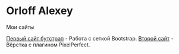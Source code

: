 

# Orloff Alexey
Мои сайты


[Первый сайт бутстрап](https://yourloff.github.io/million/ "Первый сайт") - Работа с сеткой Bootstrap.
[Второй сайт](https://yourloff.github.io/card_register/ "PixelPerfect") - Вёрстка с плагином PixelPerfect.
